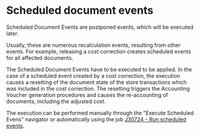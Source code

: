 # Scheduled document events
Scheduled Document Events are postponed events, which will be executed later.
 
Usually, these are numerous recalculation events, resulting from other events. For example, releasing a cost correction creates scheduled events for all affected documents. 
 
The Scheduled Document Events have to be executed to be applied. In the case of a scheduled event created by a cost correction, the execution causes a resetting of the document state of the store transactions which was included in the cost correction. The resetting triggers the Accounting Voucher generation procedures and causes the re-accounting of documents, including the adjusted cost.
 
The execution can be performed manually through the "Execute Scheduled Evens" navigator or automatically using the job [J30724 - Run scheduled events](https://docs.erp.net/tech/advanced/jobs/J30724.html).

